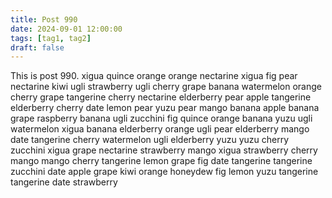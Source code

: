 ```yaml
---
title: Post 990
date: 2024-09-01 12:00:00
tags: [tag1, tag2]
draft: false
---
```

This is post 990.
xigua
quince
orange
orange
nectarine
xigua
fig
pear
nectarine
kiwi
ugli
strawberry
ugli
cherry
grape
banana
watermelon
orange
cherry
grape
tangerine
cherry
nectarine
elderberry
pear
apple
tangerine
elderberry
cherry
date
lemon
pear
yuzu
pear
mango
banana
apple
banana
grape
raspberry
banana
ugli
zucchini
fig
quince
orange
banana
yuzu
ugli
watermelon
xigua
banana
elderberry
orange
ugli
pear
elderberry
mango
date
tangerine
cherry
watermelon
ugli
elderberry
yuzu
yuzu
cherry
zucchini
xigua
grape
nectarine
strawberry
mango
xigua
strawberry
cherry
mango
mango
cherry
tangerine
lemon
grape
fig
date
tangerine
tangerine
zucchini
date
apple
grape
kiwi
orange
honeydew
fig
lemon
yuzu
tangerine
tangerine
date
strawberry
